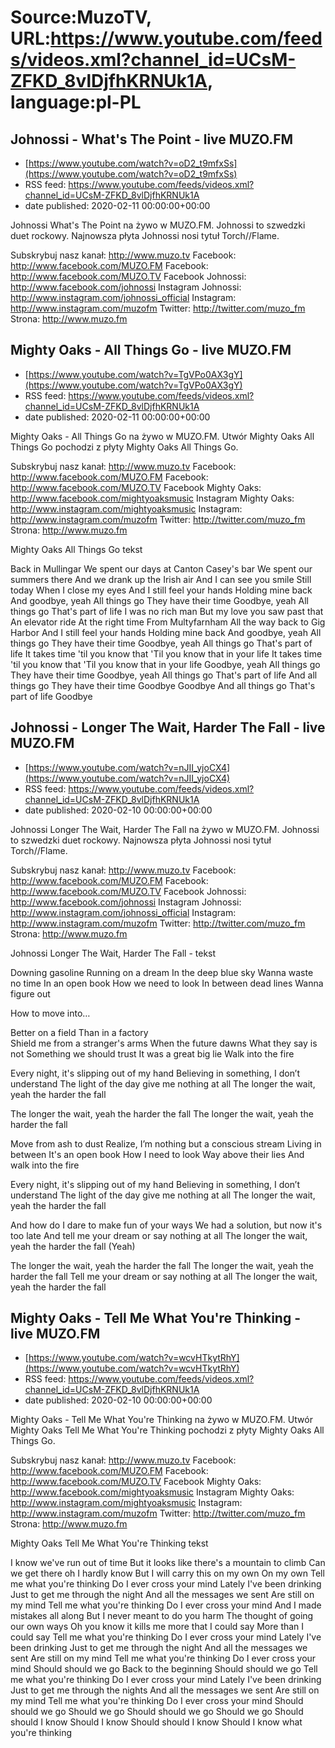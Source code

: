 # Source:MuzoTV, URL:https://www.youtube.com/feeds/videos.xml?channel_id=UCsM-ZFKD_8vlDjfhKRNUk1A, language:pl-PL

## Johnossi - What's The Point - live MUZO.FM
 - [https://www.youtube.com/watch?v=oD2_t9mfxSs](https://www.youtube.com/watch?v=oD2_t9mfxSs)
 - RSS feed: https://www.youtube.com/feeds/videos.xml?channel_id=UCsM-ZFKD_8vlDjfhKRNUk1A
 - date published: 2020-02-11 00:00:00+00:00

Johnossi What's The Point na żywo w MUZO.FM. Johnossi to szwedzki duet rockowy. Najnowsza płyta Johnossi nosi tytuł Torch//Flame.

Subskrybuj nasz kanał: http://www.muzo.tv
Facebook: http://www.facebook.com/MUZO.FM
Facebook: http://www.facebook.com/MUZO.TV
Facebook Johnossi: http://www.facebook.com/johnossi
Instagram Johnossi: http://www.instagram.com/johnossi_official
Instagram: http://www.instagram.com/muzofm
Twitter: http://twitter.com/muzo_fm
Strona: http://www.muzo.fm

## Mighty Oaks - All Things Go - live MUZO.FM
 - [https://www.youtube.com/watch?v=TgVPo0AX3gY](https://www.youtube.com/watch?v=TgVPo0AX3gY)
 - RSS feed: https://www.youtube.com/feeds/videos.xml?channel_id=UCsM-ZFKD_8vlDjfhKRNUk1A
 - date published: 2020-02-11 00:00:00+00:00

Mighty Oaks - All Things Go na żywo w MUZO.FM. Utwór Mighty Oaks All Things Go pochodzi z płyty Mighty Oaks All Things Go. 

Subskrybuj nasz kanał: http://www.muzo.tv
Facebook: http://www.facebook.com/MUZO.FM
Facebook: http://www.facebook.com/MUZO.TV
Facebook Mighty Oaks: http://www.facebook.com/mightyoaksmusic
Instagram Mighty Oaks: http://www.instagram.com/mightyoaksmusic
Instagram: http://www.instagram.com/muzofm
Twitter: http://twitter.com/muzo_fm
Strona: http://www.muzo.fm


Mighty Oaks All Things Go tekst

Back in Mullingar
We spent our days at Canton Casey's bar
We spent our summers there
And we drank up the Irish air
And I can see you smile
Still today
When I close my eyes
And I still feel your hands
Holding mine back
And goodbye, yeah
All things go
They have their time
Goodbye, yeah
All things go
That's part of life
I was no rich man
But my love you saw past that
An elevator ride
At the right time
From Multyfarnham
All the way back to Gig Harbor
And I still feel your hands
Holding mine back
And goodbye, yeah
All things go
They have their time
Goodbye, yeah
All things go
That's part of life
It takes time 'til you know that
'Til you know that in your life
It takes time 'til you know that
'Til you know that in your life
Goodbye, yeah
All things go
They have their time
Goodbye, yeah
All things go
That's part of life
And all things go
They have their time
Goodbye
Goodbye
And all things go
That's part of life
Goodbye

## Johnossi - Longer The Wait, Harder The Fall - live MUZO.FM
 - [https://www.youtube.com/watch?v=nJII_yjoCX4](https://www.youtube.com/watch?v=nJII_yjoCX4)
 - RSS feed: https://www.youtube.com/feeds/videos.xml?channel_id=UCsM-ZFKD_8vlDjfhKRNUk1A
 - date published: 2020-02-10 00:00:00+00:00

Johnossi Longer The Wait, Harder The Fall na żywo w MUZO.FM. Johnossi to szwedzki duet rockowy. Najnowsza płyta Johnossi nosi tytuł Torch//Flame.

Subskrybuj nasz kanał: http://www.muzo.tv
Facebook: http://www.facebook.com/MUZO.FM
Facebook: http://www.facebook.com/MUZO.TV
Facebook Johnossi: http://www.facebook.com/johnossi
Instagram Johnossi: http://www.instagram.com/johnossi_official
Instagram: http://www.instagram.com/muzofm
Twitter: http://twitter.com/muzo_fm
Strona: http://www.muzo.fm


Johnossi Longer The Wait, Harder The Fall - tekst 

Downing gasoline 
Running on a dream
In the deep blue sky
Wanna waste no time 
In an open book 
How we need to look
In between dead lines
Wanna figure out 

How to move into… 

Better on a field 
Than in a factory  
Shield me from a stranger's arms
When the future dawns
What they say is not 
Something we should trust
It was a great big lie
Walk into the fire 

Every night, it's slipping out of my hand
Believing in something, I don’t understand 
The light of the day give me nothing at all
The longer the wait, yeah the harder the fall

The longer the wait, yeah the harder the fall
The longer the wait, yeah the harder the fall

Move from ash to dust
Realize, I’m nothing but a conscious stream
Living in between 
It's an open book 
How I need to look
Way above their lies
And walk into the fire

Every night, it's slipping out of my hand
Believing in something, I don’t understand 
The light of the day give me nothing at all
The longer the wait, yeah the harder the fall

And how do I dare to make fun of your ways
We had a solution, but now it's too late
And tell me your dream or say nothing at all
The longer the wait, yeah the harder the fall (Yeah)

The longer the wait, yeah the harder the fall
The longer the wait, yeah the harder the fall
Tell me your dream or say nothing at all
The longer the wait, yeah the harder the fall

## Mighty Oaks - Tell Me What You're Thinking - live MUZO.FM
 - [https://www.youtube.com/watch?v=wcvHTkytRhY](https://www.youtube.com/watch?v=wcvHTkytRhY)
 - RSS feed: https://www.youtube.com/feeds/videos.xml?channel_id=UCsM-ZFKD_8vlDjfhKRNUk1A
 - date published: 2020-02-10 00:00:00+00:00

Mighty Oaks - Tell Me What You're Thinking na żywo w MUZO.FM. Utwór Mighty Oaks Tell Me What You're Thinking pochodzi z płyty Mighty Oaks All Things Go. 

Subskrybuj nasz kanał: http://www.muzo.tv
Facebook: http://www.facebook.com/MUZO.FM
Facebook: http://www.facebook.com/MUZO.TV
Facebook Mighty Oaks: http://www.facebook.com/mightyoaksmusic
Instagram Mighty Oaks: http://www.instagram.com/mightyoaksmusic
Instagram: http://www.instagram.com/muzofm
Twitter: http://twitter.com/muzo_fm
Strona: http://www.muzo.fm


Mighty Oaks Tell Me What You're Thinking tekst

I know we've run out of time
But it looks like there's a mountain to climb
Can we get there oh I hardly know
But I will carry this on my own
On my own
Tell me what you're thinking
Do I ever cross your mind
Lately I've been drinking
Just to get me through the night
And all the messages we sent
Are still on my mind
Tell me what you're thinking
Do I ever cross your mind
And I made mistakes all along
But I never meant to do you harm
The thought of going our own ways
Oh you know it kills me more that I could say
More than I could say
Tell me what you're thinking
Do I ever cross your mind
Lately I've been drinking
Just to get me through the night
And all the messages we sent
Are still on my mind
Tell me what you're thinking
Do I ever cross your mind
Should should we go
Back to the beginning
Should should we go
Tell me what you're thinking
Do I ever cross your mind
Lately I've been drinking
Just to get me through the nights
And all the messages we sent
Are still on my mind
Tell me what you're thinking
Do I ever cross your mind
Should should we go
Should we go
Should should we go
Should we go
Should should I know
Should I know
Should should I know
Should I know what you're thinking

